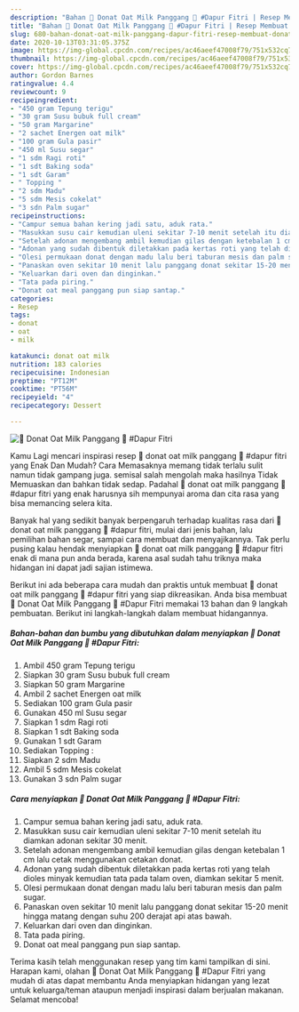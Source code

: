 ```yaml
---
description: "Bahan 🍩 Donat Oat Milk Panggang 🍩 #Dapur Fitri | Resep Membuat 🍩 Donat Oat Milk Panggang 🍩 #Dapur Fitri Yang Enak Dan Mudah"
title: "Bahan 🍩 Donat Oat Milk Panggang 🍩 #Dapur Fitri | Resep Membuat 🍩 Donat Oat Milk Panggang 🍩 #Dapur Fitri Yang Enak Dan Mudah"
slug: 680-bahan-donat-oat-milk-panggang-dapur-fitri-resep-membuat-donat-oat-milk-panggang-dapur-fitri-yang-enak-dan-mudah
date: 2020-10-13T03:31:05.375Z
image: https://img-global.cpcdn.com/recipes/ac46aeef47008f79/751x532cq70/🍩-donat-oat-milk-panggang-🍩-dapur-fitri-foto-resep-utama.jpg
thumbnail: https://img-global.cpcdn.com/recipes/ac46aeef47008f79/751x532cq70/🍩-donat-oat-milk-panggang-🍩-dapur-fitri-foto-resep-utama.jpg
cover: https://img-global.cpcdn.com/recipes/ac46aeef47008f79/751x532cq70/🍩-donat-oat-milk-panggang-🍩-dapur-fitri-foto-resep-utama.jpg
author: Gordon Barnes
ratingvalue: 4.4
reviewcount: 9
recipeingredient:
- "450 gram Tepung terigu"
- "30 gram Susu bubuk full cream"
- "50 gram Margarine"
- "2 sachet Energen oat milk"
- "100 gram Gula pasir"
- "450 ml Susu segar"
- "1 sdm Ragi roti"
- "1 sdt Baking soda"
- "1 sdt Garam"
- " Topping "
- "2 sdm Madu"
- "5 sdm Mesis cokelat"
- "3 sdn Palm sugar"
recipeinstructions:
- "Campur semua bahan kering jadi satu, aduk rata."
- "Masukkan susu cair kemudian uleni sekitar 7-10 menit setelah itu diamkan adonan sekitar 30 menit."
- "Setelah adonan mengembang ambil kemudian gilas dengan ketebalan 1 cm lalu cetak menggunakan cetakan donat."
- "Adonan yang sudah dibentuk diletakkan pada kertas roti yang telah dioles minyak kemudian tata pada talam oven, diamkan sekitar 5 menit."
- "Olesi permukaan donat dengan madu lalu beri taburan mesis dan palm sugar."
- "Panaskan oven sekitar 10 menit lalu panggang donat sekitar 15-20 menit hingga matang dengan suhu 200 derajat api atas bawah."
- "Keluarkan dari oven dan dinginkan."
- "Tata pada piring."
- "Donat oat meal panggang pun siap santap."
categories:
- Resep
tags:
- donat
- oat
- milk

katakunci: donat oat milk 
nutrition: 183 calories
recipecuisine: Indonesian
preptime: "PT12M"
cooktime: "PT56M"
recipeyield: "4"
recipecategory: Dessert

---
```



![🍩 Donat Oat Milk Panggang 🍩 #Dapur Fitri](https://img-global.cpcdn.com/recipes/ac46aeef47008f79/751x532cq70/🍩-donat-oat-milk-panggang-🍩-dapur-fitri-foto-resep-utama.jpg)

Kamu Lagi mencari inspirasi resep 🍩 donat oat milk panggang 🍩 #dapur fitri yang Enak Dan Mudah? Cara Memasaknya memang tidak terlalu sulit namun tidak gampang juga. semisal salah mengolah maka hasilnya Tidak Memuaskan dan bahkan tidak sedap. Padahal 🍩 donat oat milk panggang 🍩 #dapur fitri yang enak harusnya sih mempunyai aroma dan cita rasa yang bisa memancing selera kita.

Banyak hal yang sedikit banyak berpengaruh terhadap kualitas rasa dari 🍩 donat oat milk panggang 🍩 #dapur fitri, mulai dari jenis bahan, lalu pemilihan bahan segar, sampai cara membuat dan menyajikannya. Tak perlu pusing kalau hendak menyiapkan 🍩 donat oat milk panggang 🍩 #dapur fitri enak di mana pun anda berada, karena asal sudah tahu triknya maka hidangan ini dapat jadi sajian istimewa.




Berikut ini ada beberapa cara mudah dan praktis untuk membuat 🍩 donat oat milk panggang 🍩 #dapur fitri yang siap dikreasikan. Anda bisa membuat 🍩 Donat Oat Milk Panggang 🍩 #Dapur Fitri memakai 13 bahan dan 9 langkah pembuatan. Berikut ini langkah-langkah dalam membuat hidangannya.

<!--inarticleads1-->

##### Bahan-bahan dan bumbu yang dibutuhkan dalam menyiapkan 🍩 Donat Oat Milk Panggang 🍩 #Dapur Fitri:

1. Ambil 450 gram Tepung terigu
1. Siapkan 30 gram Susu bubuk full cream
1. Siapkan 50 gram Margarine
1. Ambil 2 sachet Energen oat milk
1. Sediakan 100 gram Gula pasir
1. Gunakan 450 ml Susu segar
1. Siapkan 1 sdm Ragi roti
1. Siapkan 1 sdt Baking soda
1. Gunakan 1 sdt Garam
1. Sediakan  Topping :
1. Siapkan 2 sdm Madu
1. Ambil 5 sdm Mesis cokelat
1. Gunakan 3 sdn Palm sugar




<!--inarticleads2-->

##### Cara menyiapkan 🍩 Donat Oat Milk Panggang 🍩 #Dapur Fitri:

1. Campur semua bahan kering jadi satu, aduk rata.
1. Masukkan susu cair kemudian uleni sekitar 7-10 menit setelah itu diamkan adonan sekitar 30 menit.
1. Setelah adonan mengembang ambil kemudian gilas dengan ketebalan 1 cm lalu cetak menggunakan cetakan donat.
1. Adonan yang sudah dibentuk diletakkan pada kertas roti yang telah dioles minyak kemudian tata pada talam oven, diamkan sekitar 5 menit.
1. Olesi permukaan donat dengan madu lalu beri taburan mesis dan palm sugar.
1. Panaskan oven sekitar 10 menit lalu panggang donat sekitar 15-20 menit hingga matang dengan suhu 200 derajat api atas bawah.
1. Keluarkan dari oven dan dinginkan.
1. Tata pada piring.
1. Donat oat meal panggang pun siap santap.




Terima kasih telah menggunakan resep yang tim kami tampilkan di sini. Harapan kami, olahan 🍩 Donat Oat Milk Panggang 🍩 #Dapur Fitri yang mudah di atas dapat membantu Anda menyiapkan hidangan yang lezat untuk keluarga/teman ataupun menjadi inspirasi dalam berjualan makanan. Selamat mencoba!
